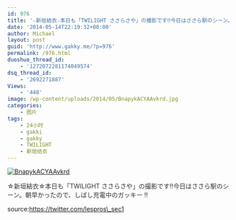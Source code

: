 ```yaml
---
id: 976
title: '☆新垣結衣☆本日も「TWILIGHT ささらさや」の撮影です‼︎今日はささら駅のシーン。'
date: '2014-05-14T22:19:32+08:00'
author: Michael
layout: post
guid: 'http://www.gakky.me/?p=976'
permalink: /976.html
duoshuo_thread_id:
    - '1272072281174049574'
dsq_thread_id:
    - '2692271887'
Views:
    - '448'
image: /wp-content/uploads/2014/05/BnapykACYAAvkrd.jpg
categories:
    - 图片
tags:
    - 24小时
    - gakki
    - gakky
    - TWILIGHT
    - 新垣结衣
---
```


[![BnapykACYAAvkrd](http://www.yui-aragaki.org/wp-content/uploads/2014/05/BnapykACYAAvkrd.jpg)](http://www.yui-aragaki.org/wp-content/uploads/2014/05/BnapykACYAAvkrd.jpg "BnapykACYAAvkrd")

<span style="color: #292f33;">☆新垣結衣☆本日も「TWILIGHT ささらさや」の撮影です‼︎今日はささら駅のシーン。朝早かったので、しばし充電中のガッキー ‼︎ </span>

source:https://twitter.com/lespros\_sec1